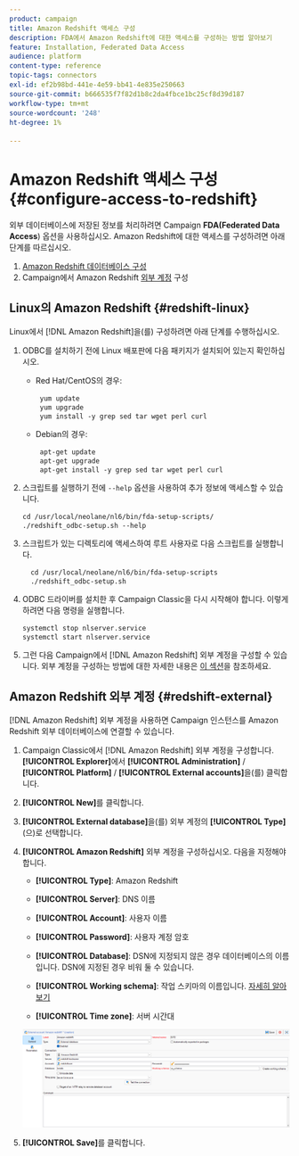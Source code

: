 ```yaml
---
product: campaign
title: Amazon Redshift 액세스 구성
description: FDA에서 Amazon Redshift에 대한 액세스를 구성하는 방법 알아보기
feature: Installation, Federated Data Access
audience: platform
content-type: reference
topic-tags: connectors
exl-id: ef2b98bd-441e-4e59-bb41-4e835e250663
source-git-commit: b666535f7f82d1b8c2da4fbce1bc25cf8d39d187
workflow-type: tm+mt
source-wordcount: '248'
ht-degree: 1%

---
```


# Amazon Redshift 액세스 구성 {#configure-access-to-redshift}

외부 데이터베이스에 저장된 정보를 처리하려면 Campaign **FDA(Federated Data Access**) 옵션을 사용하십시오. Amazon Redshift에 대한 액세스를 구성하려면 아래 단계를 따르십시오.

1. [Amazon Redshift 데이터베이스 구성](#configuring-redshift)
1. Campaign에서 Amazon Redshift [외부 계정](#redshift-external) 구성

## Linux의 Amazon Redshift {#redshift-linux}

Linux에서 [!DNL Amazon Redshift]을(를) 구성하려면 아래 단계를 수행하십시오.

1. ODBC를 설치하기 전에 Linux 배포판에 다음 패키지가 설치되어 있는지 확인하십시오.

   * Red Hat/CentOS의 경우:

     ```
      yum update
      yum upgrade
      yum install -y grep sed tar wget perl curl
     ```

   * Debian의 경우:

     ```
      apt-get update
      apt-get upgrade
      apt-get install -y grep sed tar wget perl curl
     ```

1. 스크립트를 실행하기 전에 `--help` 옵션을 사용하여 추가 정보에 액세스할 수 있습니다.

   ```
   cd /usr/local/neolane/nl6/bin/fda-setup-scripts/
   ./redshift_odbc-setup.sh --help
   ```

1. 스크립트가 있는 디렉토리에 액세스하여 루트 사용자로 다음 스크립트를 실행합니다.

   ```
     cd /usr/local/neolane/nl6/bin/fda-setup-scripts
     ./redshift_odbc-setup.sh
   ```

1. ODBC 드라이버를 설치한 후 Campaign Classic을 다시 시작해야 합니다. 이렇게 하려면 다음 명령을 실행합니다.

   ```
   systemctl stop nlserver.service
   systemctl start nlserver.service
   ```

1. 그런 다음 Campaign에서 [!DNL Amazon Redshift] 외부 계정을 구성할 수 있습니다. 외부 계정을 구성하는 방법에 대한 자세한 내용은 [이 섹션](#redshift-external)을 참조하세요.

## Amazon Redshift 외부 계정 {#redshift-external}

[!DNL Amazon Redshift] 외부 계정을 사용하면 Campaign 인스턴스를 Amazon Redshift 외부 데이터베이스에 연결할 수 있습니다.

1. Campaign Classic에서 [!DNL Amazon Redshift] 외부 계정을 구성합니다. **[!UICONTROL Explorer]**&#x200B;에서 **[!UICONTROL Administration]** / **[!UICONTROL Platform]** / **[!UICONTROL External accounts]**&#x200B;을(를) 클릭합니다.

1. **[!UICONTROL New]**&#x200B;를 클릭합니다.

1. **[!UICONTROL External database]**&#x200B;을(를) 외부 계정의 **[!UICONTROL Type]**(으)로 선택합니다.

1. **[!UICONTROL Amazon Redshift]** 외부 계정을 구성하십시오. 다음을 지정해야 합니다.

   * **[!UICONTROL Type]**: Amazon Redshift

   * **[!UICONTROL Server]**: DNS 이름

   * **[!UICONTROL Account]**: 사용자 이름

   * **[!UICONTROL Password]**: 사용자 계정 암호

   * **[!UICONTROL Database]**: DSN에 지정되지 않은 경우 데이터베이스의 이름입니다. DSN에 지정된 경우 비워 둘 수 있습니다.

   * **[!UICONTROL Working schema]**: 작업 스키마의 이름입니다. [자세히 알아보기](https://docs.aws.amazon.com/redshift/latest/dg/r_Schemas_and_tables.html)

   * **[!UICONTROL Time zone]**: 서버 시간대

   ![](assets/amazon_redshift.png)

1. **[!UICONTROL Save]**&#x200B;를 클릭합니다.
